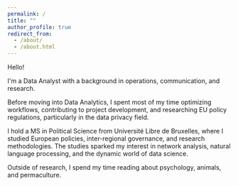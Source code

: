 ```yaml
---
permalink: /
title: ""
author_profile: true
redirect_from: 
  - /about/
  - /about.html
---
```





Hello!


I'm a Data Analyst with a background in operations, communication, and research. 

Before moving into Data Analytics, I spent most of my time optimizing workflows, contributing to project development, and researching EU policy regulations, particularly in the data privacy field. 

I hold a MS in Political Science from Université Libre de Bruxelles, where I studied European policies, inter-regional governance, and research methodologies. The studies sparked my interest in network analysis, natural language processing, and the dynamic world of data science.

Outside of research, I spend my time reading about psychology, animals, and permaculture.



